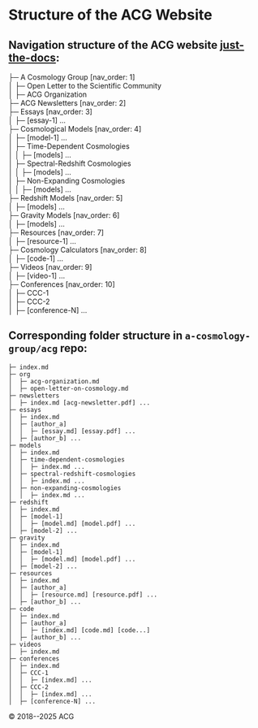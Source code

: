 # Structure of the ACG Website


## Navigation structure of the ACG website [just-the-docs](https://just-the-docs.com/):

├─ A Cosmology Group [nav_order: 1]  
│  ├─ Open Letter to the Scientific Community  
│  ├─ ACG Organization  
├─ ACG Newsletters [nav_order: 2]  
├─ Essays [nav_order: 3]  
│  ├─ [essay-1] ...  
├─ Cosmological Models [nav_order: 4]  
│  ├─ [model-1] ...  
│  ├─ Time-Dependent Cosmologies  
│  │  ├─ [models] ...  
│  ├─ Spectral-Redshift Cosmologies  
│  │  ├─ [models] ...  
│  ├─ Non-Expanding Cosmologies  
│  │  ├─ [models] ...  
├─ Redshift Models [nav_order: 5]  
│  ├─ [models] ...  
├─ Gravity Models [nav_order: 6]  
│  ├─ [models] ...  
├─ Resources [nav_order: 7]  
│  ├─ [resource-1] ...  
├─ Cosmology Calculators [nav_order: 8]  
│  ├─ [code-1] ...  
├─ Videos [nav_order: 9]  
│  ├─ [video-1] ...  
├─ Conferences [nav_order: 10]  
│  ├─ CCC-1  
│  ├─ CCC-2  
│  ├─ [conference-N] ...


## Corresponding **folder** structure in `a-cosmology-group/acg` repo:

```
├─ index.md
├─ org
│  ├─ acg-organization.md
│  ├─ open-letter-on-cosmology.md
├─ newsletters
│  ├─ index.md [acg-newsletter.pdf] ...
├─ essays
│  ├─ index.md
│  ├─ [author_a]
│  │  ├─ [essay.md] [essay.pdf] ...
│  ├─ [author_b] ...
├─ models
│  ├─ index.md
│  ├─ time-dependent-cosmologies
│  │  ├─ index.md ...
│  ├─ spectral-redshift-cosmologies
│  │  ├─ index.md ...
│  ├─ non-expanding-cosmologies
│  │  ├─ index.md ...
├─ redshift
│  ├─ index.md
│  ├─ [model-1]
│  │  ├─ [model.md] [model.pdf] ...
│  ├─ [model-2] ...
├─ gravity
│  ├─ index.md
│  ├─ [model-1]
│  │  ├─ [model.md] [model.pdf] ...
│  ├─ [model-2] ...
├─ resources
│  ├─ index.md
│  ├─ [author_a]
│  │  ├─ [resource.md] [resource.pdf] ...
│  ├─ [author_b] ...
├─ code
│  ├─ index.md
│  ├─ [author_a]
│  │  ├─ [index.md] [code.md] [code...]
│  ├─ [author_b] ...
├─ videos
│  ├─ index.md
├─ conferences
│  ├─ index.md
│  ├─ CCC-1
│  │  ├─ [index.md] ...
│  ├─ CCC-2
│  │  ├─ [index.md] ...
│  ├─ [conference-N] ...
```

© 2018--2025 ACG